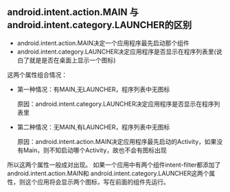 ## android.intent.action.MAIN 与 android.intent.category.LAUNCHER的区别

- android.intent.action.MAIN决定一个应用程序最先启动那个组件
- android.intent.category.LAUNCHER决定应用程序是否显示在程序列表里(说白了就是是否在桌面上显示一个图标)

这两个属性组合情况：

- 第一种情况：有MAIN,无LAUNCHER，程序列表中无图标

	原因：android.intent.category.LAUNCHER决定应用程序是否显示在程序列表里

- 第二种情况：无MAIN,有LAUNCHER，程序列表中无图标

	原因：android.intent.action.MAIN决定应用程序最先启动的Activity，如果没有Main，则不知启动哪个Activity，故也不会有图标出现

所以这两个属性一般成对出现。
如果一个应用中有两个组件intent-filter都添加了android.intent.action.MAIN和
android.intent.category.LAUNCHER这两个属性，则这个应用将会显示两个图标，写在前面的组件先运行。
